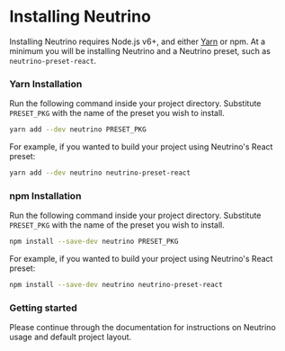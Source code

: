 # Installing Neutrino

Installing Neutrino requires Node.js v6+, and either [Yarn](https://yarnpkg.com/lang/en/docs/install/) or
npm. At a minimum you will be installing Neutrino and a Neutrino preset, such as `neutrino-preset-react`.

### Yarn Installation

Run the following command inside your project directory. Substitute `PRESET_PKG` with the name of the preset
you wish to install.

```bash
yarn add --dev neutrino PRESET_PKG
```

For example, if you wanted to build your project using Neutrino's React preset:

```bash
yarn add --dev neutrino neutrino-preset-react
```

### npm Installation

Run the following command inside your project directory. Substitute `PRESET_PKG` with the name of the preset
you wish to install.

```bash
npm install --save-dev neutrino PRESET_PKG
```

For example, if you wanted to build your project using Neutrino's React preset:

```bash
npm install --save-dev neutrino neutrino-preset-react
```

### Getting started

Please continue through the documentation for instructions on Neutrino usage and default project layout.
